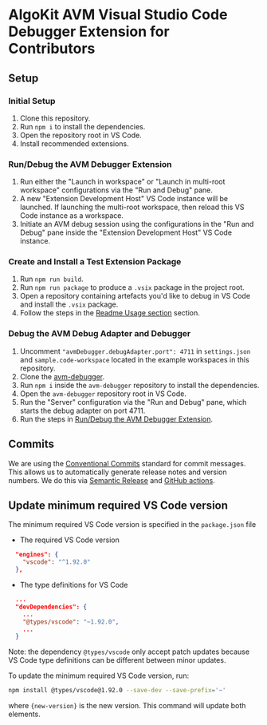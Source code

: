# AlgoKit AVM Visual Studio Code Debugger Extension for Contributors

## Setup

### Initial Setup

1. Clone this repository.
1. Run `npm i` to install the dependencies.
1. Open the repository root in VS Code.
1. Install recommended extensions.

### Run/Debug the AVM Debugger Extension

1. Run either the "Launch in workspace" or "Launch in multi-root workspace" configurations via the "Run and Debug" pane.
1. A new "Extension Development Host" VS Code instance will be launched. If launching the multi-root workspace, then reload this VS Code instance as a workspace.
1. Initiate an AVM debug session using the configurations in the "Run and Debug" pane inside the "Extension Development Host" VS Code instance.

### Create and Install a Test Extension Package

1. Run `npm run build`.
1. Run `npm run package` to produce a `.vsix` package in the project root.
1. Open a repository containing artefacts you'd like to debug in VS Code and install the `.vsix` package.
1. Follow the steps in the [Readme Usage section](./README.md#usage) section.

### Debug the AVM Debug Adapter and Debugger

1. Uncomment `"avmDebugger.debugAdapter.port": 4711` in `settings.json` and `sample.code-workspace` located in the example workspaces in this repository.
1. Clone the [avm-debugger](https://github.com/algorand/avm-debugger).
1. Run `npm i` inside the `avm-debugger` repository to install the dependencies.
1. Open the `avm-debugger` repository root in VS Code.
1. Run the "Server" configuration via the "Run and Debug" pane, which starts the debug adapter on port 4711.
1. Run the steps in [Run/Debug the AVM Debugger Extension](#rundebug-the-avm-debugger-extension).

## Commits

We are using the [Conventional Commits](https://www.conventionalcommits.org/en/v1.0.0/#summary) standard for commit messages. This allows us to automatically generate release notes and version numbers. We do this via [Semantic Release](https://semantic-release.gitbook.io/semantic-release/) and [GitHub actions](.github/workflows/cd.yaml).

## Update minimum required VS Code version

The minimum required VS Code version is specified in the `package.json` file

- The required VS Code version

```json
  "engines": {
    "vscode": "^1.92.0"
  },
```

- The type definitions for VS Code

```json
  ...
  "devDependencies": {
    ...
    "@types/vscode": "~1.92.0",
    ...
  }
```

Note: the dependency `@types/vscode` only accept patch updates because VS Code type definitions can be different between minor updates.

To update the minimum required VS Code version, run:

```bash
npm install @types/vscode@1.92.0 --save-dev --save-prefix='~'
```

where `{new-version}` is the new version. This command will update both elements.
